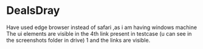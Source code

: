 # DealsDray
Have used edge browser instead of safari ,as i am having windows machine
The ui elements are visible in the 4th link present in testcase (u can see in the screenshots folder in drive) 1 and the links are visible.
